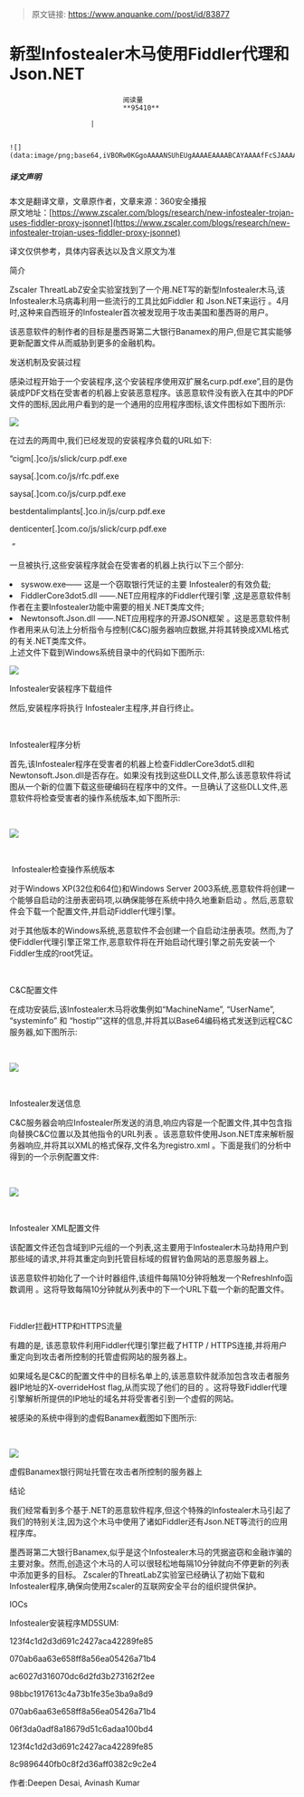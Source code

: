 > 原文链接: https://www.anquanke.com//post/id/83877 


# 新型Infostealer木马使用Fiddler代理和Json.NET


                                阅读量   
                                **95410**
                            
                        |
                        
                                                                                                                                    ![](data:image/png;base64,iVBORw0KGgoAAAANSUhEUgAAAAEAAAABCAYAAAAfFcSJAAAAAXNSR0IArs4c6QAAAARnQU1BAACxjwv8YQUAAAAJcEhZcwAADsQAAA7EAZUrDhsAAAANSURBVBhXYzh8+PB/AAffA0nNPuCLAAAAAElFTkSuQmCC)
                                                                                            



##### 译文声明

本文是翻译文章，文章原作者，文章来源：360安全播报
                                <br>原文地址：[https://www.zscaler.com/blogs/research/new-infostealer-trojan-uses-fiddler-proxy-jsonnet](https://www.zscaler.com/blogs/research/new-infostealer-trojan-uses-fiddler-proxy-jsonnet)

译文仅供参考，具体内容表达以及含义原文为准

简介

Zscaler ThreatLabZ安全实验室找到了一个用.NET写的新型Infostealer木马,该Infostealer木马病毒利用一些流行的工具比如Fiddler 和 Json.NET来运行 。4月时,这种来自西班牙的Infostealer首次被发现用于攻击美国和墨西哥的用户。

该恶意软件的制作者的目标是墨西哥第二大银行Banamex的用户,但是它其实能够更新配置文件从而威胁到更多的金融机构。

发送机制及安装过程

感染过程开始于一个安装程序,这个安装程序使用双扩展名curp.pdf.exe”,目的是伪装成PDF文档在受害者的机器上安装恶意程序。该恶意软件没有嵌入在其中的PDF文件的图标,因此用户看到的是一个通用的应用程序图标,该文件图标如下图所示:

[![](https://p5.ssl.qhimg.com/t0142f9db7b87986064.png)](https://p5.ssl.qhimg.com/t0142f9db7b87986064.png)

在过去的两周中,我们已经发现的安装程序负载的URL如下:

“cigm[.]co/js/slick/curp.pdf.exe

saysa[.]com.co/js/rfc.pdf.exe

saysa[.]com.co/js/curp.pdf.exe

bestdentalimplants[.]co.in/js/curp.pdf.exe

denticenter[.]com.co/js/slick/curp.pdf.exe

 “

一旦被执行,这些安装程序就会在受害者的机器上执行以下三个部分:
<li>
syswow.exe—— 这是一个窃取银行凭证的主要 Infostealer的有效负载;
</li>
<li>
FiddlerCore3dot5.dll ——.NET应用程序的Fiddler代理引擎 ,这是恶意软件制作者在主要Infostealer功能中需要的相关.NET类库文件;
</li>
<li>
Newtonsoft.Json.dll ——.NET应用程序的开源JSON框架 。这是恶意软件制作者用来从句法上分析指令与控制(C&amp;C)服务器响应数据,并将其转换成XML格式的有关.NET类库文件。
</li>
上述文件下载到Windows系统目录中的代码如下图所示:

[![](https://p0.ssl.qhimg.com/t01fc4a0fdfb6afe0ea.png)](https://p0.ssl.qhimg.com/t01fc4a0fdfb6afe0ea.png)

Infostealer安装程序下载组件

然后,安装程序将执行 Infostealer主程序,并自行终止。

<br>

Infostealer程序分析

首先,该Infostealer程序在受害者的机器上检查FiddlerCore3dot5.dll和Newtonsoft.Json.dll是否存在。如果没有找到这些DLL文件,那么该恶意软件将试图从一个新的位置下载这些硬编码在程序中的文件。一旦确认了这些DLL文件,恶意软件将检查受害者的操作系统版本,如下图所示:

 

[![](https://p5.ssl.qhimg.com/t010f9a8f6bfd11731c.png)](https://p5.ssl.qhimg.com/t010f9a8f6bfd11731c.png)

<br>

 Infostealer检查操作系统版本

对于Windows XP(32位和64位)和Windows Server 2003系统,恶意软件将创建一个能够自启动的注册表密码项,以确保能够在系统中持久地重新启动 。然后,恶意软件会下载一个配置文件,并启动Fiddler代理引擎。

对于其他版本的Windows系统,恶意软件不会创建一个自启动注册表项。然而,为了使Fiddler代理引擎正常工作,恶意软件将在开始启动代理引擎之前先安装一个Fiddler生成的root凭证。

<br>

C&amp;C配置文件

在成功安装后,该Infostealer木马将收集例如“MachineName”, “UserName”, “systeminfo” 和 “hostip””这样的信息,并将其以Base64编码格式发送到远程C&amp;C服务器,如下图所示:

 

[![](https://p4.ssl.qhimg.com/t012cf7e869ca7191c3.png)](https://p4.ssl.qhimg.com/t012cf7e869ca7191c3.png)

<br>

Infostealer发送信息

C&amp;C服务器会响应Infostealer所发送的消息,响应内容是一个配置文件,其中包含指向替换C&amp;C位置以及其他指令的URL列表 。该恶意软件使用Json.NET库来解析服务器响应,并将其以XML的格式保存,文件名为registro.xml 。下面是我们的分析中得到的一个示例配置文件:

 

[![](https://p4.ssl.qhimg.com/t01acc77889babee14d.png)](https://p4.ssl.qhimg.com/t01acc77889babee14d.png)

<br>

Infostealer XML配置文件

该配置文件还包含域到IP元组的一个列表,这主要用于Infostealer木马劫持用户到那些域的请求,并将其重定向到托管目标域的假冒钓鱼网站的恶意服务器上。

该恶意软件初始化了一个计时器组件,该组件每隔10分钟将触发一个RefreshInfo函数调用 。这将导致每隔10分钟就从列表中的下一个URL下载一个新的配置文件。

<br>

Fiddler拦截HTTP和HTTPS流量

有趣的是, 该恶意软件利用Fiddler代理引擎拦截了HTTP / HTTPS连接,并将用户重定向到攻击者所控制的托管虚假网站的服务器上。

如果域名是C&amp;C的配置文件中的目标名单上的,该恶意软件就添加包含攻击者服务器IP地址的X-overrideHost flag,从而实现了他们的目的 。这将导致Fiddler代理引擎解析所提供的IP地址的域名并将受害者引到一个虚假的网站。

被感染的系统中得到的虚假Banamex截图如下图所示:

 

[![](https://p5.ssl.qhimg.com/t01601e674ea8aa164f.png)](https://p5.ssl.qhimg.com/t01601e674ea8aa164f.png)

虚假Banamex银行网址托管在攻击者所控制的服务器上

结论

我们经常看到多个基于.NET的恶意软件程序,但这个特殊的Infostealer木马引起了我们的特别关注,因为这个木马中使用了诸如Fiddler还有Json.NET等流行的应用程序库。

墨西哥第二大银行Banamex,似乎是这个Infostealer木马的凭据盗窃和金融诈骗的主要对象。然而,创造这个木马的人可以很轻松地每隔10分钟就向不停更新的列表中添加更多的目标。 Zscaler的ThreatLabZ实验室已经确认了初始下载和Infostealer程序,确保向使用Zscaler的互联网安全平台的组织提供保护。

IOCs

Infostealer安装程序MD5SUM:

123f4c1d2d3d691c2427aca42289fe85

070ab6aa63e658ff8a56ea05426a71b4

ac6027d316070dc6d2fd3b273162f2ee

98bbc1917613c4a73b1fe35e3ba9a8d9

070ab6aa63e658ff8a56ea05426a71b4

06f3da0adf8a18679d51c6adaa100bd4

123f4c1d2d3d691c2427aca42289fe85

8c9896440fb0c8f2d36aff0382c9c2e4

作者:Deepen Desai, Avinash Kumar
